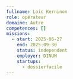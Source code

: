 ```yaml
---
fullname: Loic Kerninon
role: opérateur
domaine: Autre
competences: []
missions:
  - start: 2025-06-27
    end: 2025-09-30
    status: independent
    employer: DINUM
    startups:
      - dossierfacile
---
```

